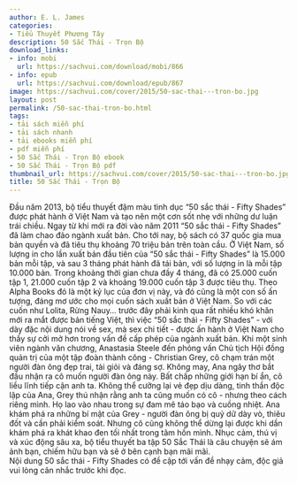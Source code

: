 ```yaml
---
author: E. L. James
categories:
- Tiểu Thuyết Phương Tây
description: 50 Sắc Thái - Trọn Bộ
download_links:
- info: mobi
  url: https://sachvui.com/download/mobi/866
- info: epub
  url: https://sachvui.com/download/epub/867
image: https://sachvui.com/cover/2015/50-sac-thai---tron-bo.jpg
layout: post
permalink: /50-sac-thai-tron-bo.html
tags:
- tải sách miễn phí
- tải sách nhanh
- tải ebooks miễn phí
- pdf miễn phí
- 50 Sắc Thái - Trọn Bộ ebook
- 50 Sắc Thái - Trọn Bộ pdf
thumbnail_url: https://sachvui.com/cover/2015/50-sac-thai---tron-bo.jpg
title: 50 Sắc Thái - Trọn Bộ
---
```


 <div class="item-desc text-justify"> Đầu năm 2013, bộ tiểu thuyết đậm màu tình dục “50 sắc thái - Fifty Shades” được phát hành ở Việt Nam và tạo nên một cơn sốt nhẹ với những dư luận trái chiều. Ngay từ khi mới ra đời vào năm 2011 “50 sắc thái - Fifty Shades” đã làm chao đảo ngành xuất bản. Cho tới nay, bộ sách có 37 quốc gia mua bản quyền và đã tiêu thụ khoảng 70 triệu bản trên toàn cầu. Ở Việt Nam, số lượng in cho lần xuất bản đầu tiên của “50 sắc thái - Fifty Shades” là 15.000 bản mỗi tập, và sau 3 tháng phát hành đã tái bản, với số lượng in là mỗi tập 10.000 bản. Trong khoảng thời gian chưa đầy 4 tháng, đã có 25.000 cuốn tập 1, 21.000 cuốn tập 2 và khoảng 19.000 cuốn tập 3 được tiêu thụ. Theo Alpha Books đó là một kỷ lục của đơn vị này, và đó cũng là một con số ấn tượng, đáng mơ ước cho mọi cuốn sách xuất bản ở Việt Nam. So với các cuốn như Lolita, Rừng Nauy… trước đây phải kinh qua rất nhiều khó khăn mới ra mắt được bản tiếng Việt, thì việc “50 sắc thái - Fifty Shades” - với dày đặc nội dung nói về sex, mà sex chi tiết - được ấn hành ở Việt Nam cho thấy sự cởi mở hơn trong vấn đề cấp phép của ngành xuất bản. Khi một sinh viên ngành văn chương, Anastasia Steele đến phỏng vấn Chủ tịch Hội đồng quản trị của một tập đoàn thành công - Christian Grey, cô chạm trán một người đàn ông đẹp trai, tài giỏi và đáng sợ. Không may, Ana ngây thơ bắt đầu nhận ra cô muốn người đàn ông này. Bất chấp những giới hạn bí ẩn, cô liều lĩnh tiếp cận anh ta. Không thể cưỡng lại vẻ đẹp dịu dàng, tinh thần độc lập của Ana, Grey thú nhận rằng anh ta cũng muốn có cô - nhưng theo cách riêng mình. Họ lao vào nhau trong sự đam mê táo bạo và cuồng nhiệt. Ana khám phá ra những bí mật của Grey - người đàn ông bị quỷ dữ dày vò, thiêu đốt và cần phải kiểm soát. Nhưng cô cũng không thể dừng lại được khi dần khám phá ra khát khao đen tối nhất trong tâm hồn mình. Nhục cảm, thú vị và xúc động sâu xa, bộ tiểu thuyết ba tập 50 Sắc Thái là câu chuyện sẽ ám ảnh bạn, chiếm hữu bạn và sẽ ở bên cạnh bạn mãi mãi.<br> Nội dung 50 sắc thái - Fifty Shades có đề cập tới vấn đề nhạy cảm, độc giả vui lòng cân nhắc trước khi đọc. </div>
